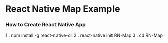 # React Native Map Example

### How to Create React Native App
  1 . npm install -g react-native-cli 
  2 . react-native init RN-Map
  3 . cd RN-Map
